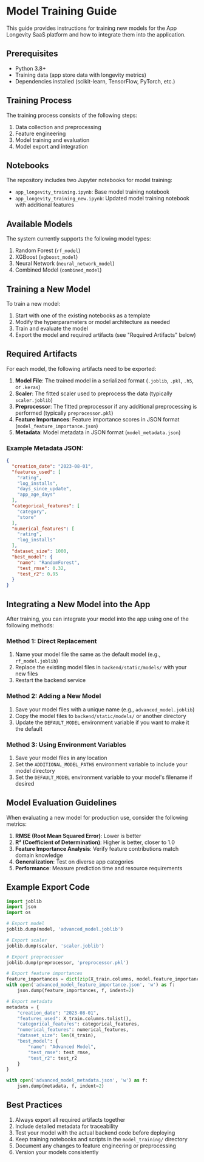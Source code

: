 # Model Training Guide

This guide provides instructions for training new models for the App Longevity SaaS platform and how to integrate them into the application.

## Prerequisites

- Python 3.8+
- Training data (app store data with longevity metrics)
- Dependencies installed (scikit-learn, TensorFlow, PyTorch, etc.)

## Training Process

The training process consists of the following steps:

1. Data collection and preprocessing
2. Feature engineering
3. Model training and evaluation
4. Model export and integration

## Notebooks

The repository includes two Jupyter notebooks for model training:

- `app_longevity_training.ipynb`: Base model training notebook
- `app_longevity_training_new.ipynb`: Updated model training notebook with additional features

## Available Models

The system currently supports the following model types:

1. Random Forest (`rf_model`)
2. XGBoost (`xgboost_model`)
3. Neural Network (`neural_network_model`)
4. Combined Model (`combined_model`)

## Training a New Model

To train a new model:

1. Start with one of the existing notebooks as a template
2. Modify the hyperparameters or model architecture as needed
3. Train and evaluate the model
4. Export the model and required artifacts (see "Required Artifacts" below)

## Required Artifacts

For each model, the following artifacts need to be exported:

1. **Model File**: The trained model in a serialized format (`.joblib`, `.pkl`, `.h5`, or `.keras`)
2. **Scaler**: The fitted scaler used to preprocess the data (typically `scaler.joblib`)
3. **Preprocessor**: The fitted preprocessor if any additional preprocessing is performed (typically `preprocessor.pkl`)
4. **Feature Importances**: Feature importance scores in JSON format (`model_feature_importance.json`)
5. **Metadata**: Model metadata in JSON format (`model_metadata.json`)

### Example Metadata JSON:

```json
{
  "creation_date": "2023-08-01",
  "features_used": [
    "rating",
    "log_installs",
    "days_since_update",
    "app_age_days"
  ],
  "categorical_features": [
    "category",
    "store"
  ],
  "numerical_features": [
    "rating",
    "log_installs"
  ],
  "dataset_size": 1000,
  "best_model": {
    "name": "RandomForest",
    "test_rmse": 0.32,
    "test_r2": 0.95
  }
}
```

## Integrating a New Model into the App

After training, you can integrate your model into the app using one of the following methods:

### Method 1: Direct Replacement

1. Name your model file the same as the default model (e.g., `rf_model.joblib`)
2. Replace the existing model files in `backend/static/models/` with your new files
3. Restart the backend service

### Method 2: Adding a New Model

1. Save your model files with a unique name (e.g., `advanced_model.joblib`)
2. Copy the model files to `backend/static/models/` or another directory
3. Update the `DEFAULT_MODEL` environment variable if you want to make it the default

### Method 3: Using Environment Variables

1. Save your model files in any location
2. Set the `ADDITIONAL_MODEL_PATHS` environment variable to include your model directory
3. Set the `DEFAULT_MODEL` environment variable to your model's filename if desired

## Model Evaluation Guidelines

When evaluating a new model for production use, consider the following metrics:

1. **RMSE (Root Mean Squared Error)**: Lower is better
2. **R² (Coefficient of Determination)**: Higher is better, closer to 1.0
3. **Feature Importance Analysis**: Verify feature contributions match domain knowledge
4. **Generalization**: Test on diverse app categories
5. **Performance**: Measure prediction time and resource requirements

## Example Export Code

```python
import joblib
import json
import os

# Export model
joblib.dump(model, 'advanced_model.joblib')

# Export scaler
joblib.dump(scaler, 'scaler.joblib')

# Export preprocessor
joblib.dump(preprocessor, 'preprocessor.pkl')

# Export feature importances
feature_importances = dict(zip(X_train.columns, model.feature_importances_))
with open('advanced_model_feature_importance.json', 'w') as f:
    json.dump(feature_importances, f, indent=2)

# Export metadata
metadata = {
    "creation_date": "2023-08-01",
    "features_used": X_train.columns.tolist(),
    "categorical_features": categorical_features,
    "numerical_features": numerical_features,
    "dataset_size": len(X_train),
    "best_model": {
        "name": "Advanced Model",
        "test_rmse": test_rmse,
        "test_r2": test_r2
    }
}

with open('advanced_model_metadata.json', 'w') as f:
    json.dump(metadata, f, indent=2)
```

## Best Practices

1. Always export all required artifacts together
2. Include detailed metadata for traceability
3. Test your model with the actual backend code before deploying
4. Keep training notebooks and scripts in the `model_training/` directory
5. Document any changes to feature engineering or preprocessing
6. Version your models consistently 
